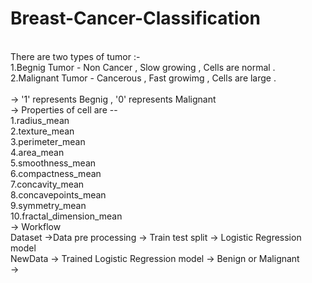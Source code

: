 # Breast-Cancer-Classification

<br>
There are two types of tumor :-<br>
1.Begnig Tumor - Non Cancer , Slow growing , Cells are normal .<br>
2.Malignant Tumor - Cancerous , Fast growimg , Cells are large .<br> 

<br>
-> '1' represents Begnig , '0' represents Malignant<br>
->  Properties of cell are --<br>
      1.radius_mean<br>
      2.texture_mean<br>
      3.perimeter_mean<br>
      4.area_mean<br>
      5.smoothness_mean <br>
      6.compactness_mean <br>
      7.concavity_mean <br>
      8.concavepoints_mean <br>
      9.symmetry_mean <br>
      10.fractal_dimension_mean <br>
  -> Workflow <br>
      Dataset ->Data pre processing -> Train test split -> Logistic Regression model <br>
      NewData -> Trained Logistic Regression model -> Benign or Malignant <br>
 -> 
  
